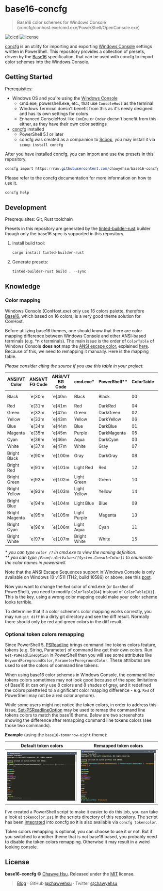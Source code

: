 # base16-concfg

> Base16 color schemes for Windows Console (concfg/conhost.exe/cmd.exe/PowerShell/OpenConsole.exe)

[![cicd][cicd-badge]][cicd] [![license][license-badge]](LICENSE)

[concfg] is an utility for importing and exporting [Windows Console] settings
written in PowerShell. This repository provides a collection of presets, driven by
the [Base16] specification, that can be used with concfg to import color schemes
into the Windows Console.

## Getting Started

Prerequisites:

- Windows OS and you're using the [Windows Console]
  - cmd.exe, powershell.exe, etc., that use `ConsoleHost` as the terminal
  - Windows Terminal doesn't benefit from this as it's newly designed and has its
    own settings for colors
  - Enhanced ConsoleHost like `ConEmu` or `Cmder` doesn't benefit from this
    either, as they have their own color settings
- [concfg] installed
  - PowerShell 5.1 or later
  - concfg was created as a compainion to [Scoop], you may install it via `scoop install concfg`

After you have installed concfg, you can import and use the presets in this repository.

``` powershell
concfg import https://raw.githubusercontent.com/chawyehsu/base16-concfg/master/presets/base16-snazzy.json
```

Please refer to the concfg documentation for more information on how to use it.

``` powershell
concfg help
```

## Development

Preqrequisites: Git, Rust toolchain

Presets in this repository are generated by the [tinted-builder-rust] builder
though only the base16 spec is supported in this repository.

1. Install build tool:

   ``` powershell
   cargo install tinted-builder-rust
   ```

2. Generate presets:

   ``` powershell
   tinted-builder-rust build . --sync
   ```

## Knowledge

### Color mapping

Windows Console (ConHost.exe) only use 16 colors palette, therefore [Base16], which
based on 16 colors, is a very good theme solution for ConHost.

Before utilizing base16 themes, one should know that there are color mapping
difference between Windows Console and other ANSI-based terminals (e.g. *nix terminals).
The main issue is the order of `ColorTable` of Windows Console **does not** map
the [ANSI escape color], explained [here]. Because of this, we need to remapping
it manually. Here is the mapping table.

_Please consider citing the source if you use this table in your project:_

| ANSI/VT Color  | ANSI/VT FG Code | ANSI/VT BG Code | cmd.exe*     | PowerShell**  | ColorTable | ConHost semantics |
|----------------|-----------------|-----------------|--------------|---------------|------------|-------------------|
| Black          | \`e[30m         | \`e[40m         | Black        | Black         | 00         | Screen Background |
| Red            | \`e[31m         | \`e[41m         | Red          | DarkRed       | 04         |                   |
| Green          | \`e[32m         | \`e[42m         | Green        | DarkGreen     | 02         |                   |
| Yellow         | \`e[33m         | \`e[43m         | Yellow       | DarkYellow    | 06         |                   |
| Blue           | \`e[34m         | \`e[44m         | Blue         | DarkBlue      | 01         |                   |
| Magenta        | \`e[35m         | \`e[45m         | Purple       | DarkMagenta   | 05         | Popup Text        |
| Cyan           | \`e[36m         | \`e[46m         | Aqua         | DarkCyan      | 03         |                   |
| White          | \`e[37m         | \`e[47m         | White        | Gray          | 07         | Screen Text       |
| Bright Black   | \`e[90m         | \`e[100m        | Gray         | DarkGray      | 08         |                   |
| Bright Red     | \`e[91m         | \`e[101m        | Light Red    | Red           | 12         |                   |
| Bright Green   | \`e[92m         | \`e[102m        | Light Green  | Green         | 10         |                   |
| Bright Yellow  | \`e[93m         | \`e[103m        | Light Yellow | Yellow        | 14         |                   |
| Bright Blue    | \`e[94m         | \`e[104m        | Light Blue   | Blue          | 09         |                   |
| Bright Magenta | \`e[95m         | \`e[105m        | Light Purple | Magenta       | 13         |                   |
| Bright Cyan    | \`e[96m         | \`e[106m        | Light Aqua   | Cyan          | 11         |                   |
| Bright White   | \`e[97m         | \`e[107m        | Bright White | White         | 15         | Popup Background  |

_* you can type `color /?` in cmd.exe to view the naming definition._  
_** you can type `[Enum]::GetValues([System.ConsoleColor])` to enumerate the color names in powershell._

Note that the ANSI Escape Sequences support in Windows Console is only available
on Windows 10 v1511 (TH2, build 10586) or above, see this [post].

Now you want to change the `Red` color of cmd.exe (or `DarkRed` of PowerShell),
you need to modify `ColorTable[04]` instead of `ColorTable[01]`. This is the key,
using a wrong color mapping could make your color scheme looks terrible.

To determine that if a color scheme's color mapping works correctly, you may run
`git diff` in a dirty git directory and see the diff result. Normally there should
only be red and green colors in the diff result.

### Optional token colors remapping

Since PowerShell 5, [PSReadline] brings command line tokens colors feature,
tokens (e.g. String, Parameter) of command line get their own colors. Run
`Get-PSReadlineOption` in PowerShell then you will see some attributes like
`KeywordForegroundColor`, `ParameterForegroundColor`. These attributes are
used to set the colors of command line tokens.

When using base16 color schemes in Windows Console, the command line tokens colors
sometimes may not look good because of the spec limitations of Base16 (it can only
use 8 colors and 8 shades of grey, and it redefined the colors palette led to a
significant color mapping difference - e.g. `Red` of PowerShell may not be a red
color anymore).

While some users might not notice the token colors, in order to address this issue,
[Set-PSReadlineOption] may be used to remap the command line tokens colors to match
the base16 theme. Below are two screenshots showing the difference after remapping
command line tokens colors (see those two commands).

**Example** (using the `base16-tomorrow-night` theme):

| Default token colors               | Remapped token colors           |
|------------------------------------|---------------------------------|
| ![without-token-color-mapping.png] | ![with-token-color-mapping.png] |

I've created a PowerShell script to make it easier to do this job, you can take
a look at [`tokencolor.ps1`] in the scripts directory of this repository. The
script has been [integrated] into concfg so it is also available via `concfg tokencolor`.

Token colors remapping is optional, you can choose to use it or not. But if you
switched to another theme that is not base16 based, you probably need to disable
the token colors remapping. Otherwise it may result in a weird looking console.

## License

**base16-concfg** © [Chawye Hsu](https://github.com/chawyehsu). Released under the [MIT](LICENSE) license.

> [Blog](https://chawyehsu.com) · GitHub [@chawyehsu](https://github.com/chawyehsu) · Twitter [@chawyehsu](https://twitter.com/chawyehsu)

[cicd-badge]: https://img.shields.io/github/actions/workflow/status/chawyehsu/base16-concfg/update.yml?style=flat&logo=github&logoColor=FFFFFF&colorA=121212&colorB=007EC6
[cicd]: https://github.com/chawyehsu/base16-concfg/actions/workflows/update.yml
[license-badge]: https://img.shields.io/github/license/chawyehsu/base16-concfg?style=flat&logo=spdx&logoColor=FFFFFF&colorA=121212&colorB=007EC6
[concfg]: https://github.com/lukesampson/concfg
[Windows Console]: https://en.wikipedia.org/wiki/Windows_Console
[Base16]: https://github.com/chriskempson/base16
[Scoop]: https://scoop.sh/
[Set-PSReadlineOption]: https://docs.microsoft.com/en-us/powershell/module/psreadline/Set-PSReadlineOption
[post]: https://stackoverflow.com/questions/16755142/how-to-make-win32-console-recognize-ansi-vt100-escape-sequences
[PSReadline]: https://docs.microsoft.com/en-us/powershell/module/psreadline/
[tinted-builder-rust]: https://github.com/tinted-theming/tinted-builder-rust
[ANSI escape color]: https://en.wikipedia.org/wiki/ANSI_escape_code#Colors
[here]: https://github.com/dotnet/corefx/blob/5e36ca02d2594f715da829aafaf7af2b554dfcdf/src/System.Console/src/System/ConsolePal.Unix.cs#L577-L603
[without-token-color-mapping.png]: resources/without-token-color-mapping.png
[with-token-color-mapping.png]: resources/with-token-color-mapping.png
[`tokencolor.ps1`]: resources/tokencolor.ps1
[integrated]: https://github.com/lukesampson/concfg/pull/46
